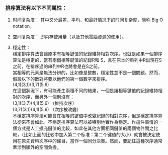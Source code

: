 ### 排序算法有以下不同属性：

1. 时间复杂度：
    其中又分最差、平均、和最好情况下的时间复杂度，简称 Big O notation。  



2. 空间复杂度：
    即内存使用量（以及其他電腦資源的使用）。  


3. 穩定性：  
    穩定排序算法會讓原本有相等鍵值的紀錄維持相對次序。也就是如果一個排序算法是穩定的，當有兩個相等鍵值的紀錄R和 S，且在原本的串列中R出現在S之前，在排序過的串列中R也將會是在S之前。  
    當相等的元素是無法分辨的，比如像是整數，穩定性並不是一個問題。然而，假設以下的數對將要以他們的第一個數字來排序。  
      (4,1)(3,1)(3,7)(5,6)  
    在這個狀況下，有可能產生兩種不同的結果，一個是讓相等鍵值的紀錄維持相對的次序，而另外一個則沒有：  
      (3,1)(3,7)(4,1)(5,6) （維持次序）  
      (3,7)(3,1)(4,1)(5,6) （次序被改變）  
    不穩定排序算法可能會在相等的鍵值中改變紀錄的相對次序，但是穩定排序算法從來不會如此。不穩定排序算法可以被特別地實作為穩定。作這件事情的一個方式是人工擴充鍵值的比較，如此在其他方面相同鍵值的兩個物件間之比較，（比如上面的比较中加入第二个标准：第二个键值的大小）就會被決定使用在原先資料次序中的條目，當作一個同分決賽。然而，要記住這種次序通常牽涉到額外的空間負擔。  
